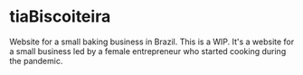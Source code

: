 # tiaBiscoiteira
Website for a small baking business in Brazil. 
This is a WIP. It's a website for a small business led by a female entrepreneur who started cooking during the pandemic.
